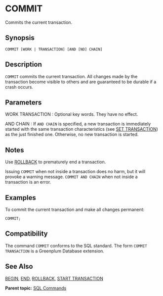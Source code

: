 # COMMIT 

Commits the current transaction.

## Synopsis 

``` {#sql_command_synopsis}
COMMIT [WORK | TRANSACTION] [AND [NO] CHAIN]
```

## Description 

`COMMIT` commits the current transaction. All changes made by the transaction become visible to others and are guaranteed to be durable if a crash occurs.

## Parameters 

WORK
TRANSACTION
:   Optional key words. They have no effect.

AND CHAIN
:   If `AND CHAIN` is specified, a new transaction is immediately started with the same transaction characteristics \(see [SET TRANSACTION](SET_TRANSACTION.html)\) as the just finished one. Otherwise, no new transaction is started.

## Notes 

Use [ROLLBACK](ROLLBACK.html) to prematurely end a transaction.

Issuing `COMMIT` when not inside a transaction does no harm, but it will provoke a warning message. `COMMIT AND CHAIN` when not inside a transaction is an error.

## Examples 

To commit the current transaction and make all changes permanent:

```
COMMIT;
```

## Compatibility 

The command `COMMIT` conforms to the SQL standard. The form `COMMIT TRANSACTION` is a Greenplum Database extension.

## See Also 

[BEGIN](BEGIN.html), [END](END.html), [ROLLBACK](ROLLBACK.html), [START TRANSACTION](START_TRANSACTION.html)

**Parent topic:** [SQL Commands](../sql_commands/sql_ref.html)

